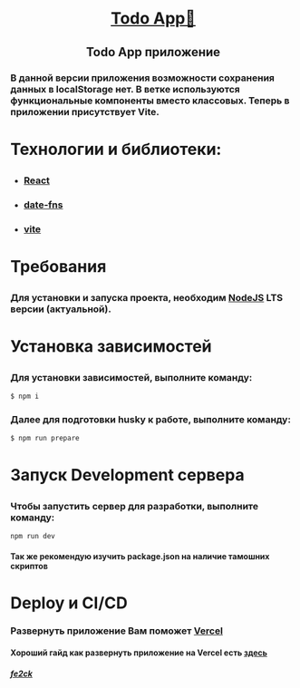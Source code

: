 <h1 align="center"><a href="https://kitt-todoapp-hooks.vercel.app/">Todo App📒</a></h1>

<h2 align="center">
  <p>Todo App приложение<i></i></p>
</h2>

<h3>
  <p>
    В данной версии приложения возможности сохранения данных в localStorage нет. В ветке используются функциональные компоненты вместо классовых. Теперь в приложении присутствует Vite.
  </p>
</h3>

<h1><p>Технологии и библиотеки:</p></h1>
<ul>
  <li>
    <h3><a href="https://react.dev/">React</a></h3>
  </li>
  <li>
    <h3><a href="https://date-fns.org/">date-fns</a></h3>
  </li>
  <li>
    <h3><a href="https://vitejs.dev">vite</a></h3>
  </li>
</ul>

<h1><p>Требования</p></h1>

<h3>
  Для установки и запуска проекта, необходим
  <a href="https://nodejs.org/en">NodeJS</a> LTS версии (актуальной).
</h3>

<h1><p>Установка зависимостей</p></h1>

<h3>Для установки зависимостей, выполните команду:</h3>

```sh
$ npm i
```

<h3>Далее для подготовки husky к работе, выполните команду:</h3>

```sh
$ npm run prepare
```

<h1><p>Запуск Development сервера</p></h1>

<h3>Чтобы запустить сервер для разработки, выполните команду:</h3>

```sh
npm run dev
```

<h4>Так же рекомендую изучить package.json на наличие тамошних скриптов</h4>

<h1>Deploy и CI/CD</h1>
<h3>Развернуть приложение Вам поможет <a href="https://vercel.com/">Vercel</a></h3>
<h4>
  Хороший гайд как развернуть приложение на Vercel есть
  <a href="https://gist.github.com/loginsan/3b8426d656e66901f4528c5e58b6b2f2">здесь</a>
</h4>

<h4><a href="https://t.me/fe2ck"><i>fe2ck</i></a></h4>
